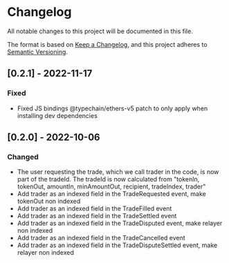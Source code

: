 # Changelog

All notable changes to this project will be documented in this file.

The format is based on [Keep a Changelog](https://keepachangelog.com/en/1.0.0/),
and this project adheres to [Semantic Versioning](https://semver.org/spec/v2.0.0.html).

## [0.2.1] - 2022-11-17

### Fixed

- Fixed JS bindings @typechain/ethers-v5 patch to only apply when installing dev dependencies


## [0.2.0] - 2022-10-06

### Changed

- The user requesting the trade, which we call trader in the code, is now part of the tradeId.
The tradeId is now calculated from "tokenIn, tokenOut, amountIn, minAmountOut, recipient, tradeIndex, trader" 
- Add trader as an indexed field in the TradeRequested event, make tokenOut non indexed
- Add trader as an indexed field in the TradeFilled event
- Add trader as an indexed field in the TradeSettled event
- Add trader as an indexed field in the TradeDisputed event, make relayer non indexed 
- Add trader as an indexed field in the TradeCancelled event
- Add trader as an indexed field in the TradeDisputeSettled event, make relayer non indexed
